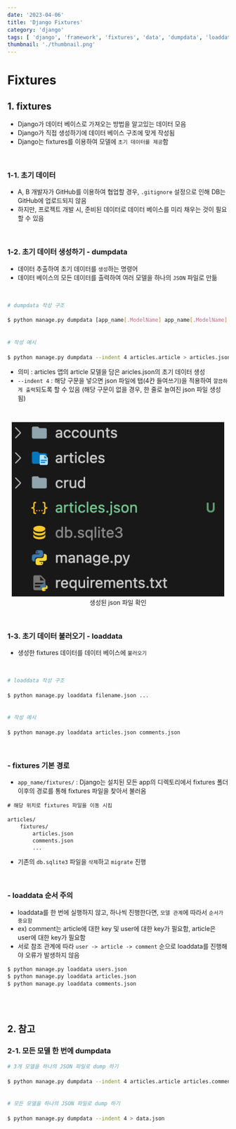 ```yaml
---
date: '2023-04-06'
title: 'Django Fixtures'
category: 'django'
tags: [ 'django', 'framework', 'fixtures', 'data', 'dumpdata', 'loaddata' ]
thumbnail: './thumbnail.png'
---
```


# Fixtures

## 1. fixtures

- Django가 데이터 베이스로 가져오는 방법을 알고있는 데이터 모음
- Django가 직접 생성하기에 데이터 베이스 구조에 맞게 작성됨
- Django는 fixtures를 이용하여 모델에 `초기 데이터를 제공`함

<br>

### 1-1. 초기 데이터

- A, B 개발자가 GitHub를 이용하여 협업할 경우, `.gitignore` 설정으로 인해 DB는 GitHub에 업로드되지 않음
- 하지만, 프로젝트 개발 시, 준비된 데이터로 데이터 베이스를 미리 채우는 것이 필요할 수 있음

<br>

### 1-2. 초기 데이터 생성하기 - dumpdata

- 데이터 추출하여 초기 데이터를 `생성`하는 명령어
- 데이터 베이스의 모든 데이터를 출력하여 여러 모델을 하나의 `JSON` 파일로 만듦

<br>

```bash
# dumpdata 작성 구조

$ python manage.py dumpdata [app_name[.ModelName] app_name[.ModelName] ...] > filename.json


# 작성 예시

$ python manage.py dumpdata --indent 4 articles.article > articles.json
```

- 의미 : articles 앱의 article 모델을 담은 aricles.json의 초기 데이터 생성
- `--indent 4` : 해당 구문을 넣으면 json 파일에 탭(4칸 들여쓰기)을 적용하여 `깔끔하게 출력`되도록 할 수 있음 (해당 구문이 없을 경우, 한 줄로 늘여진 json 파일 생성됨)

<br>

<p align="center">
    <img src="django_making_fixtures.png" alt="생성된 json 파일"><br/>
    <span>생성된 json 파일 확인</span>
</p>

<br>

### 1-3. 초기 데이터 불러오기 - loaddata

- 생성한 fixtures 데이터를 데이터 베이스에 `불러오기`

<br>

```bash
# loaddata 작성 구조

$ python manage.py loaddata filename.json ...


# 작성 예시

$ python manage.py loaddata articles.json comments.json
```

<br>

### - fixtures 기본 경로

- `app_name/fixtures/` : Django는 설치된 모든 app의 디렉토리에서 fixtures 폴더 이후의 경로를 통해 fixtures 파일을 찾아서 불러옴

```
# 해당 위치로 fixtures 파일을 이동 시킴

articles/
    fixtures/
        articles.json
        comments.json
        ...
```

- 기존의 `db.sqlite3` 파일을 `삭제`하고 `migrate` 진행

<br>

### - loaddata 순서 주의

- loaddata를 한 번에 실행하지 않고, 하나씩 진행한다면, `모델 관계`에 따라서 `순서가 중요함`
- ex) comment는 article에 대한 key 및 user에 대한 key가 필요함, article은 user에 대한 key가 필요함
- 서로 참조 관계에 따라 `user -> article -> comment` 순으로 loaddata를 진행해야 오류가 발생하지 않음

```bash
$ python manage.py loaddata users.json
$ python manage.py loaddata articles.json
$ python manage.py loaddata comments.json
```

<br>
<br>

## 2. 참고

### 2-1. 모든 모델 한 번에 dumpdata

```bash
# 3개 모델을 하나의 JSON 파일로 dump 하기

$ python manage.py dumpdata --indent 4 articles.article articles.comment accounts.user > data.json


# 모든 모델을 하나의 JSON 파일로 dump 하기

$ python manage.py dumpdata --indent 4 > data.json
```

[//]: # (---)

[//]: # ()

[//]: # (## Source)

[//]: # ()

[//]: # (- [<>]&#40;<>&#41;)

